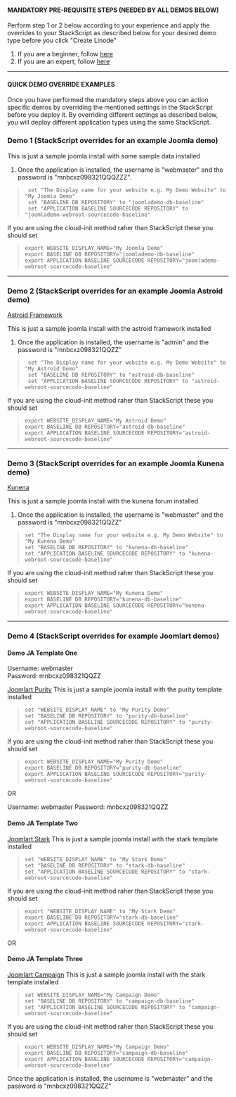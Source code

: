 #### MANDATORY PRE-REQUISITE STEPS (NEEDED BY ALL DEMOS BELOW)

Perform step 1 or 2 below according to your experience and apply the overrides to your StackScript as described below for your desired demo type before you click "Create Linode"

1. If you are a beginner, follow [here](./QuickStartDemosPrepBeginnerLevel.md)  
2. If you are an expert, follow [here](./QuickStartDemosPrepExpertLevel.md)

-------------------------

#### QUICK DEMO OVERRIDE EXAMPLES

Once you have performed the mandatory steps above you can action specific demos by overriding the mentioned settings in the StackScript before you deploy it. By overriding different settings as described below, you will deploy different application types using the same StackScript.


### Demo 1 (StackScript overrides for an example Joomla demo)

This is just a sample joomla install with some sample data installed 

1. Once the application is installed, the username is "webmaster" and the password is "mnbcxz098321QQQZZZ".
 
>      set "The Display name for your website e.g. My Demo Website" to "My Joomla Demo"  
>      set "BASELINE DB REPOSITORY" to "joomlademo-db-baseline" 
>      set "APPLICATION BASELINE SOURCECODE REPOSITORY" to "joomlademo-webroot-sourcecode-baseline"


If you are using the cloud-init method raher than StackScript these you should set

>     export WEBSITE_DISPLAY_NAME="My Joomla Demo"
>     export BASELINE DB REPOSITORY="joomlademo-db-baseline" 
>     export APPLICATION BASELINE SOURCECODE REPOSITORY="joomlademo-webroot-sourcecode-baseline"

---------------------------

### Demo 2 (StackScript overrides for an example Joomla Astroid demo)

[Astroid Framework](https://astroidframe.work/)

This is just a sample joomla install with the astroid framework installed

1. Once the application is installed, the username is "admin" and the password is "mnbcxz098321QQZZ"
 
>      set "The Display name for your website e.g. My Demo Website" to "My Astroid Demo"   
>      set "BASELINE DB REPOSITORY" to "astroid-db-baseline" 
>      set "APPLICATION BASELINE SOURCECODE REPOSITORY" to "astroid-webroot-sourcecode-baseline"   

If you are using the cloud-init method raher than StackScript these you should set

>     export WEBSITE_DISPLAY_NAME="My Astroid Demo"
>     export BASELINE DB REPOSITORY="astroid-db-baseline" 
>     export APPLICATION BASELINE SOURCECODE REPOSITORY="astroid-webroot-sourcecode-baseline"

----------------------------
### Demo 3 (StackScript overrides for an example Joomla Kunena demo)

[Kunena](https://www.kunena.org)

This is just a sample joomla install with the kunena forum installed

1. Once the application is installed, the username is "webmaster" and the password is "mnbcxz098321QQZZ"
 
>     set "The Display name for your website e.g. My Demo Website" to "My Kunena Demo"   
>     set "BASELINE DB REPOSITORY" to "kunena-db-baseline" 
>     set "APPLICATION BASELINE SOURCECODE REPOSITORY" to "kunena-webroot-sourcecode-baseline"   

If you are using the cloud-init method raher than StackScript these you should set

>     export WEBSITE_DISPLAY_NAME="My Kunena Demo"
>     export BASELINE DB REPOSITORY="kunena-db-baseline" 
>     export APPLICATION BASELINE SOURCECODE REPOSITORY="kunena-webroot-sourcecode-baseline"
> 
----------------------------

### Demo 4 (StackScript overrides for example Joomlart demos) 

#### Demo JA Template One  

Username: webmaster  
Password: mnbcxz098321QQZZ  

[Joomlart Purity](https://www.joomlart.com/joomla/templates/ja-purity-iv)
This is just a sample joomla install with the purity template installed 

>     set "WEBSITE_DISPLAY_NAME" to "My Purity Demo"
>     set "BASELINE DB REPOSITORY" to "purity-db-baseline" 
>     set "APPLICATION BASELINE SOURCECODE REPOSITORY" to "purity-webroot-sourcecode-baseline"

If you are using the cloud-init method raher than StackScript these you should set

>     export WEBSITE_DISPLAY_NAME="My Purity Demo"
>     export BASELINE DB REPOSITORY="purity-db-baseline" 
>     export APPLICATION BASELINE SOURCECODE REPOSITORY="purity-webroot-sourcecode-baseline"
> 

OR  

Username: webmaster
Password: mnbcxz098321QQZZ

#### Demo JA Template Two  
[Joomlart Stark](https://www.joomlart.com/joomla/templates/ja-stark)
This is just a sample joomla install with the stark template installed 

>     set "WEBSITE_DISPLAY_NAME" to "My Stark Demo"
>     set "BASELINE DB REPOSITORY" to "stark-db-baseline" 
>     set "APPLICATION BASELINE SOURCECODE REPOSITORY" to "stark-webroot-sourcecode-baseline"

If you are using the cloud-init method raher than StackScript these you should set

>     export "WEBSITE_DISPLAY_NAME" to "My Stark Demo"
>     export BASELINE DB REPOSITORY="stark-db-baseline" 
>     export APPLICATION BASELINE SOURCECODE REPOSITORY="stark-webroot-sourcecode-baseline"


OR 

#### Demo JA Template Three  
[Joomlart Campaign](https://www.joomlart.com/joomla/templates/ja-campaign)
This is just a sample joomla install with the stark template installed 

>     set WEBSITE_DISPLAY_NAME="My Campaign Demo"
>     set "BASELINE DB REPOSITORY" to "campaign-db-baseline" 
>     set "APPLICATION BASELINE SOURCECODE REPOSITORY" to "campaign-webroot-sourcecode-baseline"    

If you are using the cloud-init method raher than StackScript these you should set

>     export WEBSITE_DISPLAY_NAME="My Campaign Demo"
>     export BASELINE DB REPOSITORY="campaign-db-baseline" 
>     export APPLICATION BASELINE SOURCECODE REPOSITORY="campaign-webroot-sourcecode-baseline"

Once the application is installed, the username is "webmaster" and the password is "mnbcxz098321QQZZ"
